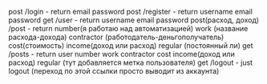 post /login - return email password
post /register - return username email password
get /user - return username email password
post(расход, доход) /post - return number(я работаю над автоматизацией) work (название расхода-дохода) contractor (работодатель-деньгополучатель) cost(стоимость) income(доход или расход) regular (постоянный ли)
get /posts - return user number work contractor cost income(доход или расход)  regular (тут добавляется метка пользователя)
get /logout - just logout (переход по этой ссылки просто выводит из аккаунта)
